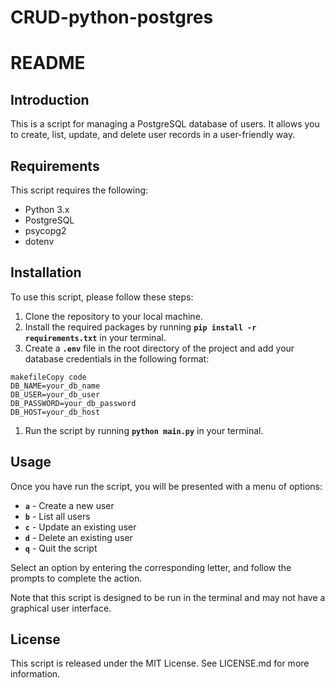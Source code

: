 # CRUD-python-postgres

# **README**

## **Introduction**

This is a script for managing a PostgreSQL database of users. It allows you to create, list, update, and delete user records in a user-friendly way.

## **Requirements**

This script requires the following:

- Python 3.x
- PostgreSQL
- psycopg2
- dotenv

## **Installation**

To use this script, please follow these steps:

1. Clone the repository to your local machine.
2. Install the required packages by running **`pip install -r requirements.txt`** in your terminal.
3. Create a **`.env`** file in the root directory of the project and add your database credentials in the following format:

```
makefileCopy code
DB_NAME=your_db_name
DB_USER=your_db_user
DB_PASSWORD=your_db_password
DB_HOST=your_db_host

```

1. Run the script by running **`python main.py`** in your terminal.

## **Usage**

Once you have run the script, you will be presented with a menu of options:

- **`a`** - Create a new user
- **`b`** - List all users
- **`c`** - Update an existing user
- **`d`** - Delete an existing user
- **`q`** - Quit the script

Select an option by entering the corresponding letter, and follow the prompts to complete the action.

Note that this script is designed to be run in the terminal and may not have a graphical user interface.

## **License**

This script is released under the MIT License. See LICENSE.md for more information.
